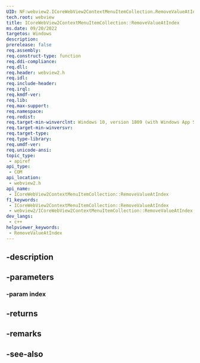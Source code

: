 ```yaml
---
UID: NF:webview2.ICoreWebView2ContextMenuItemCollection.RemoveValueAtIndex
tech.root: webview
title: ICoreWebView2ContextMenuItemCollection::RemoveValueAtIndex
ms.date: 09/20/2022
targetos: Windows
description: 
prerelease: false
req.assembly: 
req.construct-type: function
req.ddi-compliance: 
req.dll: 
req.header: webview2.h
req.idl: 
req.include-header: 
req.irql: 
req.kmdf-ver: 
req.lib: 
req.max-support: 
req.namespace: 
req.redist: 
req.target-min-winverclnt: Windows 10, version 1809 (with Windows App SDK 1.1 or later)
req.target-min-winversvr: 
req.target-type: 
req.type-library: 
req.umdf-ver: 
req.unicode-ansi: 
topic_type:
 - apiref
api_type:
 - COM
api_location:
 - webview2.h
api_name:
 - ICoreWebView2ContextMenuItemCollection::RemoveValueAtIndex
f1_keywords:
 - ICoreWebView2ContextMenuItemCollection::RemoveValueAtIndex
 - webview2/ICoreWebView2ContextMenuItemCollection::RemoveValueAtIndex
dev_langs:
 - c++
helpviewer_keywords:
 - RemoveValueAtIndex
---
```


## -description

## -parameters

### -param index

## -returns

## -remarks

## -see-also

